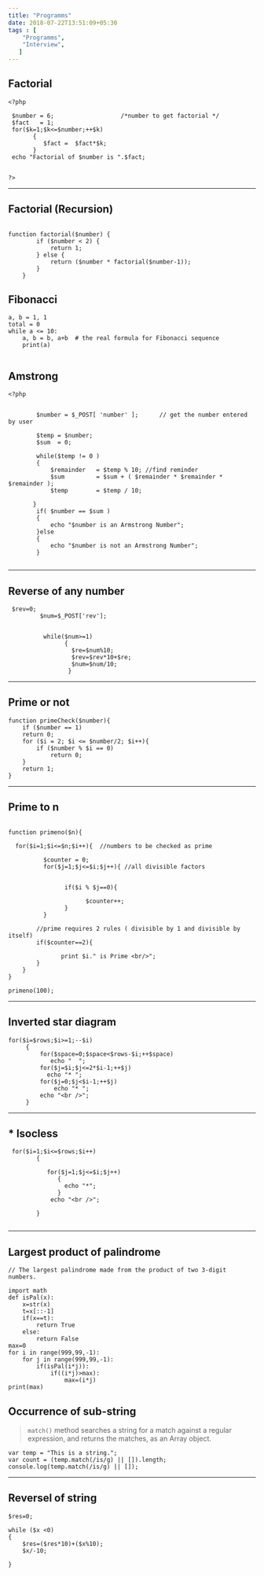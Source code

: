 ```yaml
---
title: "Programms"
date: 2018-07-22T13:51:09+05:30
tags : [
    "Programms",
    "Interview",
   ]
---
```


## Factorial

```
<?php

 $number = 6;                   /*number to get factorial */
 $fact   = 1;
 for($k=1;$k<=$number;++$k)    
       {
          $fact =  $fact*$k;
       }
 echo "Factorial of $number is ".$fact;
 
 
?> 
```
---

## Factorial (Recursion)

```

function factorial($number) {          
        if ($number < 2) { 
            return 1; 
        } else { 
            return ($number * factorial($number-1)); 
        } 
    }

```

## Fibonacci

```
a, b = 1, 1
total = 0
while a <= 10:
    a, b = b, a+b  # the real formula for Fibonacci sequence
    print(a)


```

## Amstrong

```
<?php
 
        
        $number = $_POST[ 'number' ];      // get the number entered by user
       
        $temp = $number;
        $sum  = 0;
       
        while($temp != 0 )
        {
            $remainder   = $temp % 10; //find reminder
            $sum         = $sum + ( $remainder * $remainder * $remainder ); 
            $temp        = $temp / 10; 
 
       }
        if( $number == $sum )
        {
            echo "$number is an Armstrong Number";
        }else
        {
            echo "$number is not an Armstrong Number";
        }
    
```
---

## Reverse of any number

```
 $rev=0;
         $num=$_POST['rev'];
           

          while($num>=1)
                {
                  $re=$num%10;
                  $rev=$rev*10+$re;
                  $num=$num/10;
                 }

```
---

## Prime or not

```
function primeCheck($number){
    if ($number == 1)
    return 0;
    for ($i = 2; $i <= $number/2; $i++){
        if ($number % $i == 0)
            return 0;
    }
    return 1;
}

```
---

## Prime to n

```

function primeno($n){

  for($i=1;$i<=$n;$i++){  //numbers to be checked as prime

          $counter = 0; 
          for($j=1;$j<=$i;$j++){ //all divisible factors


                if($i % $j==0){ 

                      $counter++;
                }
          }

        //prime requires 2 rules ( divisible by 1 and divisible by itself)
        if($counter==2){

               print $i." is Prime <br/>";
        }
    }
} 

primeno(100);       

```
---


## Inverted star diagram

```
for($i=$rows;$i>=1;--$i)
     {
         for($space=0;$space<$rows-$i;++$space)
            echo "  ";
         for($j=$i;$j<=2*$i-1;++$j)
           echo "* ";
         for($j=0;$j<$i-1;++$j)
             echo "* ";
         echo "<br />";
     }

```
---

## * Isocless

```
 for($i=1;$i<=$rows;$i++)
        {
 
           for($j=1;$j<=$i;$j++)
              {
                echo "*";
              }
            echo "<br />";
        
        }
        
```

---
## Largest product of palindrome

```
// The largest palindrome made from the product of two 3-digit numbers.
 
import math
def isPal(x):
    x=str(x)
    t=x[::-1]
    if(x==t):
        return True
    else:
        return False
max=0
for i in range(999,99,-1):
    for j in range(999,99,-1):
        if(isPal(i*j)):
            if((i*j)>max):
                max=(i*j)
print(max)

```

## Occurrence of sub-string

>`match()` method searches a string for a match against a regular expression, and returns the matches, as an Array object. 
```
var temp = "This is a string.";
var count = (temp.match(/is/g) || []).length;
console.log(temp.match(/is/g) || []);
```

--- 

##  Reversel of string

```
$res=0;

while ($x <0)
{
    $res=($res*10)+($x%10);
    $x/-10;
    
}

```